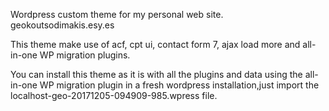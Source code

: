Wordpress custom theme for my personal web site. geokoutsodimakis.esy.es

This theme make use of 
acf,
cpt ui,
contact form 7,
ajax load more and 
all-in-one WP migration plugins.

You can install this theme as it is with all the plugins and data using the all-in-one WP migration plugin in a fresh wordpress installation,just import the localhost-geo-20171205-094909-985.wpress file.
